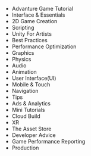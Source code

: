 + Advanture Game Tutorial
+ Interface & Essentials
+ 2D Game Creation
+ Scripting
+ Unity For Artists
+ Best Practices
+ Performance Optimization
+ Graphics
+ Physics
+ Audio
+ Animation
+ User Interface(UI)
+ Mobile & Touch
+ Navigation
+ Tips
+ Ads & Analytics
+ Mini Tutorials
+ Cloud Build
+ XR
+ The Asset Store
+ Developer Advice
+ Game Performance Reporting
+ Production